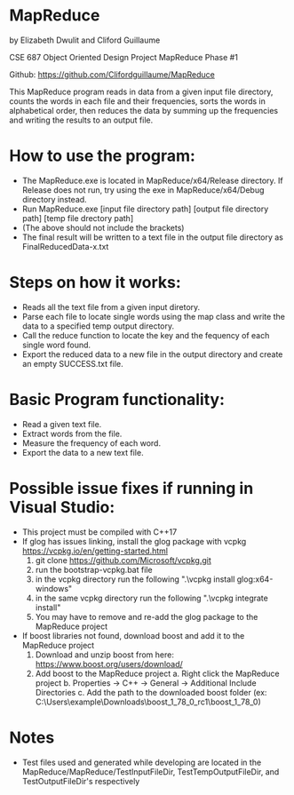 # MapReduce
by Elizabeth Dwulit and Cliford Guillaume

CSE 687 Object Oriented Design
Project MapReduce
Phase #1

Github: https://github.com/Clifordguillaume/MapReduce

This MapReduce program reads in data from a given input file directory,
counts the words in each file and their frequencies, sorts the words in
alphabetical order, then reduces the data by summing up the frequencies
and writing the results to an output file.

# How to use the program:
- The MapReduce.exe is located in MapReduce/x64/Release directory. If Release does not run, try using the exe in MapReduce/x64/Debug directory instead.
- Run MapReduce.exe [input file directory path] [output file directory path] [temp file drectory path]
- (The above should not include the brackets)
- The final result will be written to a text file in the output file directory as FinalReducedData-x.txt

# Steps on how it works:
- Reads all the text file from a given input diretory.
- Parse each file to locate single words using the map class and write the data to a specified temp output directory.
- Call the reduce function to locate the key and the fequency of each single word found.
- Export the reduced data to a new file in the output directory and create an empty SUCCESS.txt file.

# Basic Program functionality:
- Read a given text file.
- Extract words from the file.
- Measure the frequency of each word.
- Export the data to a new text file.

# Possible issue fixes if running in Visual Studio:
- This project must be compiled with C++17
- If glog has issues linking, install the glog package with vcpkg https://vcpkg.io/en/getting-started.html
	1. git clone https://github.com/Microsoft/vcpkg.git
	2. run the bootstrap-vcpkg.bat file
	3. in the vcpkg directory run the following ".\vcpkg install glog:x64-windows"
	4. in the same vcpkg directory run the following ".\vcpkg integrate install"
	5. You may have to remove and re-add the glog package to the MapReduce project
- If boost libraries not found, download boost and add it to the MapReduce project
	1. Download and unzip boost from here: https://www.boost.org/users/download/
	2. Add boost to the MapReduce project
		a. Right click the MapReduce project
		b. Properties -> C++ -> General -> Additional Include Directories
		c. Add the path to the downloaded boost folder (ex: C:\Users\example\Downloads\boost_1_78_0_rc1\boost_1_78_0)
		
# Notes
- Test files used and generated while developing are located in the MapReduce/MapReduce/TestInputFileDir, TestTempOutputFileDir, and TestOutputFileDir's respectively
